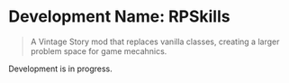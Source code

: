 # Development Name: RPSkills

> A Vintage Story mod that replaces vanilla classes, creating a larger problem space for game mecahnics.

Development is in progress.


